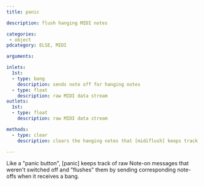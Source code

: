 ```yaml
---
title: panic

description: flush hanging MIDI notes

categories:
 - object
pdcategory: ELSE, MIDI

arguments:

inlets:
  1st:
  - type: bang
    description: sends note off for hanging notes
  - type: float
    description: raw MIDI data stream
outlets:
  1st:
  - type: float
    description: raw MIDI data stream

methods:
  - type: clear
    description: clears the hanging notes that [midiflush] keeps track off

---
```


Like a "panic button", [panic] keeps track of raw Note-on messages that weren't switched off and "flushes" them by sending corresponding note-offs when it receives a bang.

